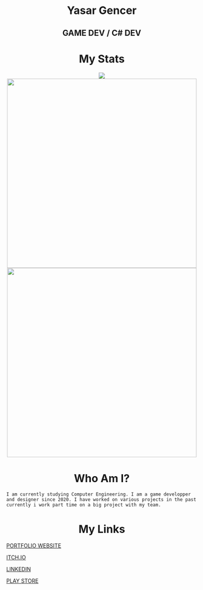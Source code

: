 <h1 align="center">Yasar Gencer</h1>

<h2 align="center">GAME DEV / C# DEV</h2>

<h1 align="center">My Stats</h1>
<p align="center">
<a href="https://github.com/YasarGencer">
<a href="https://github.com/YasarGencer?tab=repositories">
<a href="https://github.com/YasarGencer?tab=followers"><img src="https://img.shields.io/github/followers/YasarGencer?style=social"></a> <br>
<a href="https://github.com/YasarGencer"><img align=center src="https://github-readme-stats.vercel.app/api?username=YasarGencer&show_icons=true&theme=custom&bg_color=111111&text_color=ffffff&icon_color=7d8cbe&title_color=7d8cbe&border_color=7d8cbe" width=500></a> <br>
<a href="https://github.com/YasarGencer"><img align=center src="https://github-readme-streak-stats.herokuapp.com/?user=YasarGencer&background=111111&text_color=ffffff&fire=7d8cbe&sideNums=7d8cbe&border=7d8cbe&dates=ffffff&currStreakNum=7d8cbe&ring=7d8cbe&stroke=7d8cbe&currStreakLabel=7d8cbe&sideLabels=7d8cbe" width=500></a>
</p>

<h1 align="center">Who Am I?</h1>

    I am currently studying Computer Engineering. I am a game developper and designer since 2020. I have worked on various projects in the past currently i work part time on a big project with my team.

<h1 align="center">My Links</h1>

[PORTFOLIO WEBSITE](https://yasargencer.github.io "Portfolio Website")

[ITCH.IO](https://benyasar.itch.io "Itch.io")

[LINKEDIN](https://www.linkedin.com/in/yasargencer/ "LınkedIn")

[PLAY STORE](https://play.google.com/store/apps/dev?id=8567089145193331467 "Play Store")